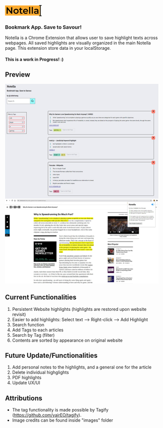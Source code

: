 ![Notella](https://github.com/julhoang/Notella/blob/main/favicon_io/main_logo.png)

### Bookmark App. Save to Savour!

Notella is a Chrome Extension that allows user to save highlight texts across webpages.
All saved highlights are visually organized in the main Notella page.
This extension store data in your localStorage.

#### This is a work in Progress! :)

## Preview

![Notella Main Page](https://github.com/julhoang/Notella/blob/main/images/notella_mainpage_2.PNG)
![Notella PopUp and Website Highlight](https://github.com/julhoang/Notella/blob/main/images/web_highlight_1.jpg)

## Current Functionalities

1. Persistent Website highlights (highlights are restored upon website revisit)
2. Easier to add highlights: Select text --> Right-click --> Add Highlight
3. Search function
4. Add Tags to each articles
5. Search by Tag (filter)
6. Contents are sorted by appearance on original website

## Future Update/Functionalities

1. Add personal notes to the highlights, and a general one for the article
2. Delete individual highglights
3. PDF highlights
4. Update UX/UI

## Attributions

- The tag functionality is made possible by Tagify (https://github.com/yairEO/tagify).
- Image credits can be found inside "images" folder
